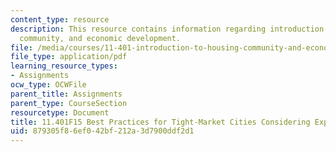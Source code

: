```yaml
---
content_type: resource
description: This resource contains information regarding introduction to housing,
  community, and economic development.
file: /media/courses/11-401-introduction-to-housing-community-and-economic-development-fall-2015/879305f86ef042bf212a3d7900ddf2d1_MIT11_401F15_BestPractices.pdf
file_type: application/pdf
learning_resource_types:
- Assignments
ocw_type: OCWFile
parent_title: Assignments
parent_type: CourseSection
resourcetype: Document
title: 11.401F15 Best Practices for Tight-Market Cities Considering Expressway Removal
uid: 879305f8-6ef0-42bf-212a-3d7900ddf2d1
---
```

